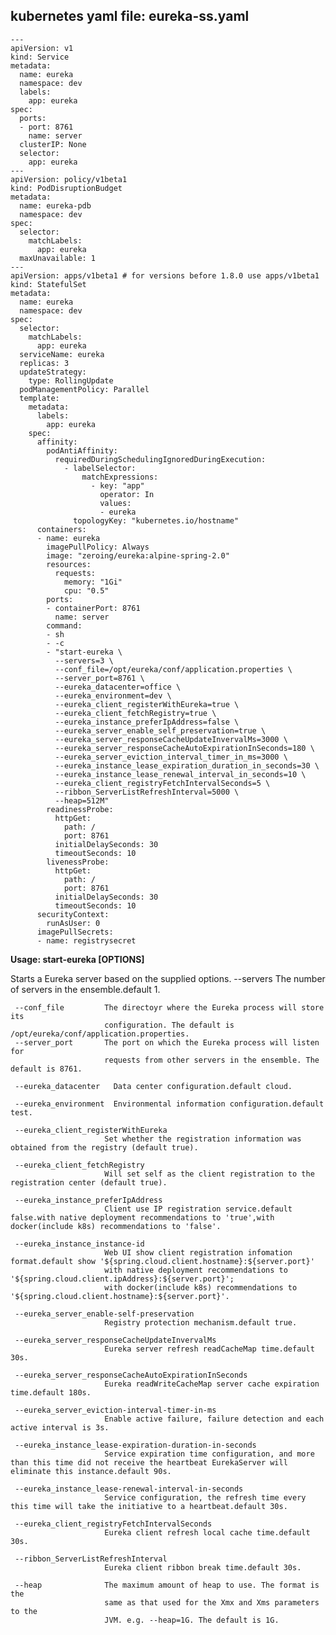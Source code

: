 ## kubernetes yaml file: eureka-ss.yaml
```
---
apiVersion: v1
kind: Service
metadata:
  name: eureka
  namespace: dev
  labels:
    app: eureka
spec:
  ports:
  - port: 8761
    name: server
  clusterIP: None
  selector:
    app: eureka
---
apiVersion: policy/v1beta1
kind: PodDisruptionBudget
metadata:
  name: eureka-pdb
  namespace: dev
spec:
  selector:
    matchLabels:
      app: eureka
  maxUnavailable: 1
---
apiVersion: apps/v1beta1 # for versions before 1.8.0 use apps/v1beta1
kind: StatefulSet
metadata:
  name: eureka
  namespace: dev
spec:
  selector:
    matchLabels:
      app: eureka
  serviceName: eureka
  replicas: 3
  updateStrategy:
    type: RollingUpdate
  podManagementPolicy: Parallel
  template:
    metadata:
      labels:
        app: eureka
    spec:
      affinity:
        podAntiAffinity:
          requiredDuringSchedulingIgnoredDuringExecution:
            - labelSelector:
                matchExpressions:
                  - key: "app"
                    operator: In
                    values:
                    - eureka
              topologyKey: "kubernetes.io/hostname"
      containers:
      - name: eureka
        imagePullPolicy: Always
        image: "zeroing/eureka:alpine-spring-2.0"
        resources:
          requests:
            memory: "1Gi"
            cpu: "0.5"
        ports:
        - containerPort: 8761
          name: server
        command:
        - sh
        - -c
        - "start-eureka \
          --servers=3 \
          --conf_file=/opt/eureka/conf/application.properties \
          --server_port=8761 \
          --eureka_datacenter=office \
          --eureka_environment=dev \
          --eureka_client_registerWithEureka=true \
          --eureka_client_fetchRegistry=true \
          --eureka_instance_preferIpAddress=false \
          --eureka_server_enable_self_preservation=true \
          --eureka_server_responseCacheUpdateInvervalMs=3000 \
          --eureka_server_responseCacheAutoExpirationInSeconds=180 \
          --eureka_server_eviction_interval_timer_in_ms=3000 \
          --eureka_instance_lease_expiration_duration_in_seconds=30 \
          --eureka_instance_lease_renewal_interval_in_seconds=10 \
          --eureka_client_registryFetchIntervalSeconds=5 \
          --ribbon_ServerListRefreshInterval=5000 \
          --heap=512M"
        readinessProbe:
          httpGet:
            path: /
            port: 8761
          initialDelaySeconds: 30
          timeoutSeconds: 10
        livenessProbe:
          httpGet:
            path: /
            port: 8761
          initialDelaySeconds: 30
          timeoutSeconds: 10
      securityContext:
        runAsUser: 0
      imagePullSecrets:
      - name: registrysecret
```


**Usage: start-eureka [OPTIONS]**

Starts a Eureka server based on the supplied options.
     --servers           The number of servers in the ensemble.default 1.

     --conf_file         The directoyr where the Eureka process will store its
                         configuration. The default is /opt/eureka/conf/application.properties.
     --server_port       The port on which the Eureka process will listen for
                         requests from other servers in the ensemble. The default is 8761.

     --eureka_datacenter   Data center configuration.default cloud.

     --eureka_environment  Environmental information configuration.default test.

     --eureka_client_registerWithEureka
                         Set whether the registration information was obtained from the registry (default true).

     --eureka_client_fetchRegistry
                         Will set self as the client registration to the registration center (default true).

     --eureka_instance_preferIpAddress
                         Client use IP registration service.default false.with native deployment recommendations to 'true',with docker(include k8s) recommendations to 'false'.

     --eureka_instance_instance-id
                         Web UI show client registration infomation format.default show '${spring.cloud.client.hostname}:${server.port}'
                         with native deployment recommendations to '${spring.cloud.client.ipAddress}:${server.port}';
                         with docker(include k8s) recommendations to '${spring.cloud.client.hostname}:${server.port}'.

     --eureka_server_enable-self-preservation
                         Registry protection mechanism.default true.

     --eureka_server_responseCacheUpdateInvervalMs
                         Eureka server refresh readCacheMap time.default 30s.

     --eureka_server_responseCacheAutoExpirationInSeconds
                         Eureka readWriteCacheMap server cache expiration time.default 180s.

     --eureka_server_eviction-interval-timer-in-ms
                         Enable active failure, failure detection and each active interval is 3s.

     --eureka_instance_lease-expiration-duration-in-seconds
                         Service expiration time configuration, and more than this time did not receive the heartbeat EurekaServer will eliminate this instance.default 90s.

     --eureka_instance_lease-renewal-interval-in-seconds
                         Service configuration, the refresh time every this time will take the initiative to a heartbeat.default 30s.

     --eureka_client_registryFetchIntervalSeconds
                         Eureka client refresh local cache time.default 30s.

     --ribbon_ServerListRefreshInterval
                         Eureka client ribbon break time.default 30s.

     --heap              The maximum amount of heap to use. The format is the
                         same as that used for the Xmx and Xms parameters to the
                         JVM. e.g. --heap=1G. The default is 1G.
